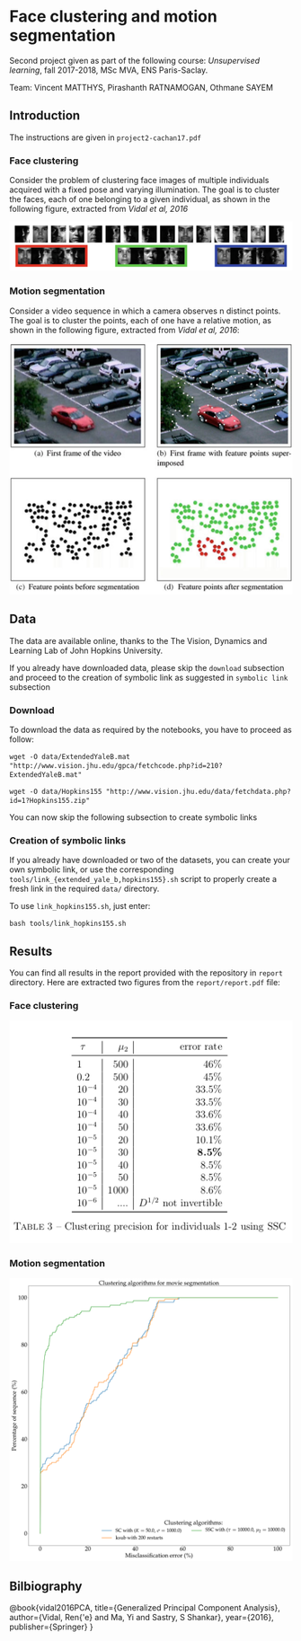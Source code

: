 # Face clustering and motion segmentation

Second project given as part of the following course: *Unsupervised learning*, fall 2017-2018, MSc MVA, ENS Paris-Saclay.

Team: Vincent MATTHYS, Pirashanth RATNAMOGAN, Othmane SAYEM

## Introduction

The instructions are given in `project2-cachan17.pdf`

### Face clustering

Consider the problem of clustering face images of multiple individuals acquired with a fixed pose and varying illumination. The goal is to cluster the faces, each of one belonging to a given individual, as shown in the following figure, extracted from _Vidal et al, 2016_

![Face clustering example](images/face_clustering.png)

### Motion segmentation

Consider a video sequence in which a camera observes n distinct points. The goal is to cluster the points, each of one have a relative motion, as shown in the following figure, extracted from _Vidal et al, 2016_:

![Motion segmentation example](images/motion_segmentation.png)

## Data

The data are available online, thanks to the The Vision, Dynamics and Learning Lab of John Hopkins University.

If you already have downloaded data, please skip the `download` subsection and proceed to the creation of symbolic link as suggested in `symbolic link` subsection

### Download

To download the data as required by the notebooks, you have to proceed as follow:

```
wget -O data/ExtendedYaleB.mat "http://www.vision.jhu.edu/gpca/fetchcode.php?id=210?ExtendedYaleB.mat"
```

```
wget -O data/Hopkins155 "http://www.vision.jhu.edu/data/fetchdata.php?id=1?Hopkins155.zip"
```

You can now skip the following subsection to create symbolic links

### Creation of symbolic links

If you already have downloaded or two of the datasets, you can create your own symbolic link, or use the corresponding `tools/link_{extended_yale_b,hopkins155}.sh` script to properly create a fresh link in the required `data/` directory.

To use `link_hopkins155.sh`, just enter:
```
bash tools/link_hopkins155.sh
```

## Results

You can find all results in the report provided with the repository in `report` directory. Here are extracted two figures from the `report/report.pdf` file:

### Face clustering

![Face clustering resultst](images/res_face_clustering.png)

### Motion segmentation

![Motion segmentation results](report/images/auc_compare.png)


## Bilbiography

@book{vidal2016PCA,
	title={Generalized Principal Component Analysis},
	author={Vidal, Ren{\'e} and Ma, Yi and Sastry, S Shankar},
	year={2016},
	publisher={Springer}
}
